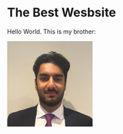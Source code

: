 
# The Best Wesbsite

<html lang="en">
<head>
    <meta charset="UTF-8">
    <meta name="viewport" content="width=device-width, initial-scale=1.0">
    <link rel="stylesheet" href="style.css">
</head>
<body>
   

 Hello World.
This is my brother:
<br>

<img src="IMG_0665.jpeg" alt="Manav">
    

</body>
</html>


